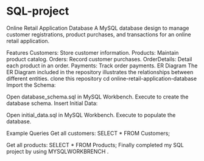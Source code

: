 # SQL-project
Online Retail Application Database
A MySQL database design to manage customer registrations, product purchases, and transactions for an online retail application.

Features
Customers: Store customer information.
Products: Maintain product catalog.
Orders: Record customer purchases.
OrderDetails: Detail each product in an order.
Payments: Track order payments.
ER Diagram
The ER Diagram included in the repository illustrates the relationships between different entities.
clone this repository
cd online-retail-application-database
Import the Schema:

Open database_schema.sql in MySQL Workbench.
Execute to create the database schema.
Insert Initial Data:

Open initial_data.sql in MySQL Workbench.
Execute to populate the database.

Example Queries
Get all customers:
SELECT * FROM Customers;

Get all products:
SELECT * FROM Products;
 Finally completed my SQL project by using MYSQLWORKBRENCH .
